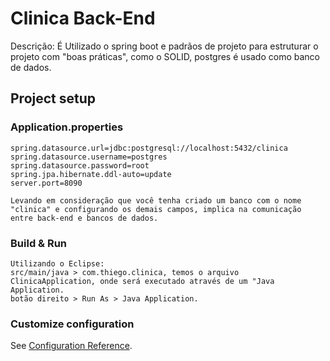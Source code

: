 # Clinica Back-End
Descrição: É Utilizado o spring boot e padrãos de projeto para estruturar o projeto com "boas práticas", como o SOLID, postgres é usado como banco de dados.

## Project setup

### Application.properties
```
spring.datasource.url=jdbc:postgresql://localhost:5432/clinica
spring.datasource.username=postgres
spring.datasource.password=root
spring.jpa.hibernate.ddl-auto=update
server.port=8090

Levando em consideração que você tenha criado um banco com o nome "clinica" e configurando os demais campos, implica na comunicação entre back-end e bancos de dados.
```

### Build & Run
```
Utilizando o Eclipse:
src/main/java > com.thiego.clinica, temos o arquivo ClinicaApplication, onde será executado através de um "Java Application.
botão direito > Run As > Java Application.
```

### Customize configuration
See [Configuration Reference](https://cli.vuejs.org/config/).
